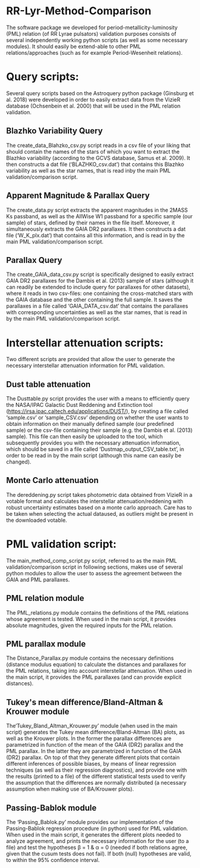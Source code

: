 # RR-Lyr-Method-Comparison

The    software    package    we    developed for   period-metallicity-luminosity (PML) relation (of RR Lyrae pulsators) validation   purposes   consists   of   several   independently   working    python    scripts    (as    well    as    some    necessary    modules).  It  should  easily  be  extend-able to other PML relations/approaches (such as for example Period-Wesenheit relations).

# Query scripts:
Several query scripts based on the Astroquery python package (Ginsburg et al. 2018) were developed in order to easily extract data from the VizieR database (Ochsenbein  et  al.  2000) that will be used in the PML relation validation.
## Blazhko Variability Query
The   create_data_Blahzko_csv.py script reads in a csv file of your liking that should contain the names  of  the  stars  of  which  you  want  to  extract  the  Blazhko variability (according to the GCVS database, Samus et al. 2009). It then constructs a dat file (‘BLAZHKO_csv.dat’) that contains this Blazhko variability as well as the star names, that is read inby the main PML validation/comparison script.
## Apparent  Magnitude & Parallax  Query
The  create_data.py script extracts the apparent magnitudes in the 2MASS Ks passband, as well as the AllWise W1 passband for a specific sample (our sample) of stars, defined by their names in the file itself. Moreover, it simultaneously extracts the GAIA DR2 parallaxes.  It  then  constructs  a  dat  file  (‘W_K_plx.dat’)  that  contains all this information, and is read in by the main PML validation/comparison script.
## Parallax Query
The create_GAIA_data_csv.py script is specifically designed to easily extract GAIA DR2 parallaxes for the Dambis et al. (2013) sample of stars (although it can readily be extended to include query for parallaxes for other datasets), where it reads in two csv-files:  one  containing  the  cross-matched  stars  with  the  GAIA database and the other containing the full sample. It saves the parallaxes in a file called ‘GAIA_DATA_csv.dat’ that contains the parallaxes with corresponding uncertainties as well as the star names, that is read in by the main PML validation/comparison script.

# Interstellar attenuation scripts:
Two different scripts are provided that allow the user to generate the necessary interstellar attenuation information for PML validation.
## Dust table attenuation
The  Dusttable.py  script  provides  the user with a means to efficiently query the NASA/IPAC Galactic Dust  Reddening  and  Extinction  tool (https://irsa.ipac.caltech.edu/applications/DUST/),  by  creating  a  file  called ‘sample.csv’  or  ‘sample_CSV.csv’  depending  on  whether  the user wants to obtain information on their manually defined sample (our predefined sample) or the csv-file containing their sample (e.g. the Dambis et  al.  (2013)  sample).  This  file  can  then  easily  be  uploaded to  the  tool,  which  subsequently  provides  you  with  the  necessary  attenuation  information,  which  should  be  saved  in  a  file  called ‘Dustmap_output_CSV_table.txt’, in order to be read in by the main script (although this name can easily be changed).
## Monte Carlo attenuation
The dereddening.py script takes photometric data obtained from VizieR in a votable format and calculates the interstellar attenuation/reddening with robust uncertainty estimates based on a monte carlo approach. Care has to be taken when selecting the actual dataused, as outliers might be present in the downloaded votable.

# PML validation script:
The main_method_comp_script.py script, referred to as the main PML validation/comparison script in following sections, makes use of several python modules to allow the user to assess the agreement between the GAIA and PML parallaxes.
## PML relation module
The PML_relations.py module contains the definitions of the PML relations whose agreement is tested. When used in the main script, it provides absolute magnitudes, given the required inputs for the PML relation.
## PML parallax module
The Distance_Parallax.py module contains the necessary definitions (distance modulus equation) to calculate the distances and parallaxes for the PML relations, taking into account interstellar attenuation. When used in the main script, it provides the PML parallaxes (and can provide explicit distances).
## Tukey's mean difference/Bland-Altman & Krouwer module
The‘Tukey_Bland_Altman_Krouwer.py’   module   (when   used   in the  main  script)  generates  the  Tukey  mean  difference/Bland-Altman (BA) plots, as well as the Krouwer plots. In the former the parallax differences are parametrized in function of the mean of the GAIA (DR2) parallax and the PML parallax. In the latter they are parametrized in function of the GAIA (DR2) parallax. On  top  of  that  they  generate  different  plots  that  contain different  inferences  of  possible  biases,  by  means  of  linear regression techniques (as well as their regression diagnostics), and provide one with the results (printed to a file) of the different statistical tests used to verify the assumption that the differences are normally distributed (a necessary assumption when making use of BA/Krouwer plots).
## Passing-Bablok module
The   ‘Passing_Bablok.py’   module provides our implementation of the Passing-Bablok regression procedure (in python) used  for  PML  validation. When  used  in  the  main script, it generates the different plots needed to analyze agreement, and prints the necessary information for the user (to a file) and test the hypotheses β = 1 & α = 0 (needed if both relations agree, given that the cusum tests does not fail). If both (null) hypotheses are valid, to within the 95\% confidence interval.

